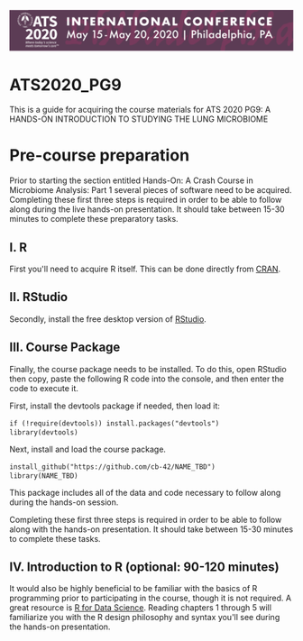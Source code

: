 
![ATS2020](images/ats2020.png)

ATS2020\_PG9
============

This is a guide for acquiring the course materials for ATS 2020 PG9: A HANDS-ON INTRODUCTION TO STUDYING THE LUNG MICROBIOME

Pre-course preparation
======================

Prior to starting the section entitled Hands-On: A Crash Course in Microbiome Analysis: Part 1 several pieces of software need to be acquired. Completing these first three steps is required in order to be able to follow along during the live hands-on presentation. It should take between 15-30 minutes to complete these preparatory tasks.

I. R
----

First you'll need to acquire R itself. This can be done directly from [CRAN](https://cran.r-project.org/).

II. RStudio
-----------

Secondly, install the free desktop version of [RStudio](https://rstudio.com/products/rstudio/download/#download).

III. Course Package
-------------------

Finally, the course package needs to be installed. To do this, open RStudio then copy, paste the following R code into the console, and then enter the code to execute it.

First, install the devtools package if needed, then load it:

    if (!require(devtools)) install.packages("devtools")
    library(devtools)

Next, install and load the course package.

    install_github("https://github.com/cb-42/NAME_TBD")  
    library(NAME_TBD)

This package includes all of the data and code necessary to follow along during the hands-on session.

Completing these first three steps is required in order to be able to follow along with the hands-on presentation. It should take between 15-30 minutes to complete these tasks.

IV. Introduction to R (optional: 90-120 minutes)
------------------------------------------------

It would also be highly beneficial to be familiar with the basics of R programming prior to participating in the course, though it is not required. A great resource is [R for Data Science](https://r4ds.had.co.nz/). Reading chapters 1 through 5 will familiarize you with the R design philosophy and syntax you'll see during the hands-on presentation.
